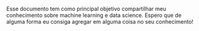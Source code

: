 Esse documento tem como principal objetivo compartilhar meu conhecimento sobre machine learning e data science. Espero que de alguma forma eu consiga agregar em alguma coisa no seu conhecimento!
